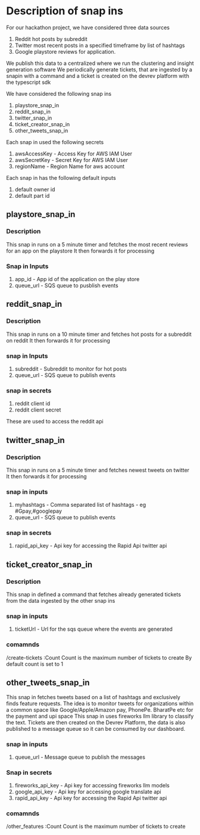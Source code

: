# Description of snap ins

For our hackathon project, we have considered three data sources
1. Reddit hot posts by subreddit
2. Twitter most recent posts in a specified timeframe by list of hashtags
3. Google playstore reviews for application.

We publish this data to a centralized where we run the clustering and insight generation software
We periodically generate tickets, that are ingested by a snapin with a command and a ticket is created on the 
devrev platform with the typescript sdk

We have considered the following snap ins
1. playstore_snap_in
2. reddit_snap_in
3. twitter_snap_in
4. ticket_creator_snap_in
5. other_tweets_snap_in

Each snap in used the following secrets
1. awsAccessKey - Access Key for AWS IAM User
2. awsSecretKey - Secret Key for AWS IAM User
3. regionName - Region Name for aws account

Each snap in has the following default inputs
1. default owner id
2. default part id

## playstore_snap_in

### Description
This snap in runs on a 5 minute timer and fetches the most recent reviews for an app on the playstore
It then forwards it for processing

### Snap in Inputs
1. app_id - App id of the application on the play store
2. queue_url - SQS queue to pusblish events

## reddit_snap_in

### Description
This snap in runs on a 10 minute timer and fetches hot posts for a subreddit on reddit
It then forwards it for processing

### snap in Inputs
1. subreddit - Subreddit to monitor for hot posts
2. queue_url - SQS queue to publish events

### snap in secrets
1. reddit client id 
2. reddit client secret

These are used to access the reddit api

## twitter_snap_in

### Description
This snap in runs on a 5 minute timer and fetches newest tweets on twitter
It then forwards it for processing

### snap in inputs
1. myhashtags - Comma separated list of hashtags - eg #Gpay,#googlepay
2. queue_url - SQS queue to publish events

### snap in secrets
1. rapid_api_key - Api key for accessing the Rapid Api twitter api

## ticket_creator_snap_in

### Description
This snap in defined a command that fetches already generated tickets from the data ingested by the other
snap ins

### snap in inputs
1. ticketUrl - Url for the sqs queue where the events are generated

### comamnds
/create-tickets :Count
Count is the maximum number of tickets to create
By default count is set to 1

## other_tweets_snap_in
This snap in fetches tweets based on a list of hashtags and exclusively finds feature requests. The idea is to monitor tweets for organizations within a common space like Google/Apple/Amazon pay, PhonePe. BharatPe etc for the payment and upi space This snap in uses fireworks llm library to classify the text. Tickets are then created on the Devrev Platform, the data is also published to a message queue so it can be consumed by our dashboard.

### snap in inputs
1. queue_url - Message queue to publish the messages

### Snap in secrets
1. fireworks_api_key - Api key for accessing fireworks llm models
2. google_api_key - Api key for accessing google translate api
3. rapid_api_key - Api key for accessing the Rapid Api twitter api

### comamnds
/other_features :Count
Count is the maximum number of tickets to create